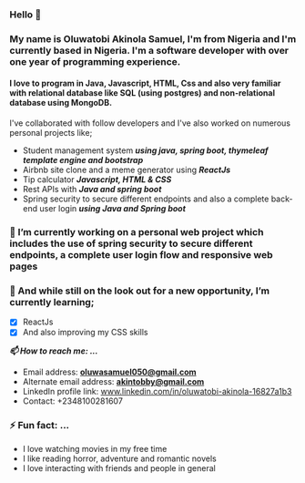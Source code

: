 ### Hello 👋

### My name is Oluwatobi Akinola Samuel, I'm from Nigeria and I'm currently based in Nigeria. I'm a software developer with over one year of programming experience. 
#### I love to program in Java, Javascript, HTML, Css and also very familiar with relational database like SQL (using postgres) and non-relational database using MongoDB.
I've collaborated with follow developers and I've also worked on numerous personal projects like;

- Student management system ***using java, spring boot, thymeleaf template engine and bootstrap***
- Airbnb site clone and a meme generator using ***ReactJs***
- Tip calculator ***Javascript, HTML & CSS***
- Rest APIs with ***Java and spring boot***
- Spring security to secure different endpoints and also a complete back-end user login ***using Java and Spring boot***

### 🔭 I’m currently working on a personal web project which includes the use of spring security to secure different endpoints, a complete user login flow and responsive web pages
### 🌱 And while still on the look out for a new opportunity, I’m currently learning;
- [x] ReactJs
- [x] And also improving my CSS skills

 ***📫 How to reach me: ...***
 - Email address: **oluwasamuel050@gmail.com**
 - Alternate email address: **akintobby@gmail.com**
 - LinkedIn profile link: www.linkedin.com/in/oluwatobi-akinola-16827a1b3
 - Contact: +2348100281607

### ⚡ Fun fact: ...
- I love watching movies in my free time
- I like reading horror, adventure and romantic novels
- I love interacting with friends and people in general
